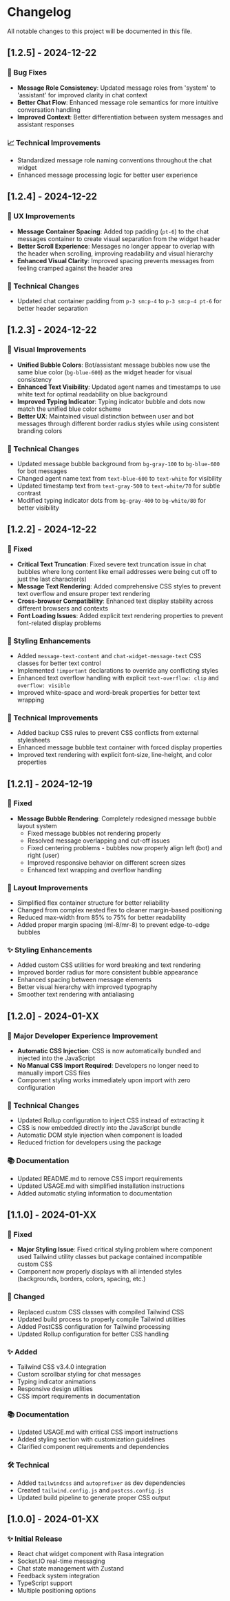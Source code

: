 # Changelog

All notable changes to this project will be documented in this file.

## [1.2.5] - 2024-12-22

### 🔧 Bug Fixes
- **Message Role Consistency**: Updated message roles from 'system' to 'assistant' for improved clarity in chat context
- **Better Chat Flow**: Enhanced message role semantics for more intuitive conversation handling
- **Improved Context**: Better differentiation between system messages and assistant responses

### 📈 Technical Improvements
- Standardized message role naming conventions throughout the chat widget
- Enhanced message processing logic for better user experience

## [1.2.4] - 2024-12-22

### 🎨 UX Improvements
- **Message Container Spacing**: Added top padding (`pt-6`) to the chat messages container to create visual separation from the widget header
- **Better Scroll Experience**: Messages no longer appear to overlap with the header when scrolling, improving readability and visual hierarchy
- **Enhanced Visual Clarity**: Improved spacing prevents messages from feeling cramped against the header area

### 🔧 Technical Changes
- Updated chat container padding from `p-3 sm:p-4` to `p-3 sm:p-4 pt-6` for better header separation

## [1.2.3] - 2024-12-22

### 🎨 Visual Improvements
- **Unified Bubble Colors**: Bot/assistant message bubbles now use the same blue color (`bg-blue-600`) as the widget header for visual consistency
- **Enhanced Text Visibility**: Updated agent names and timestamps to use white text for optimal readability on blue background
- **Improved Typing Indicator**: Typing indicator bubble and dots now match the unified blue color scheme
- **Better UX**: Maintained visual distinction between user and bot messages through different border radius styles while using consistent branding colors

### 🔧 Technical Changes
- Updated message bubble background from `bg-gray-100` to `bg-blue-600` for bot messages
- Changed agent name text from `text-blue-600` to `text-white` for visibility
- Updated timestamp text from `text-gray-500` to `text-white/70` for subtle contrast
- Modified typing indicator dots from `bg-gray-400` to `bg-white/80` for better visibility

## [1.2.2] - 2024-12-22

### 🐛 Fixed
- **Critical Text Truncation**: Fixed severe text truncation issue in chat bubbles where long content like email addresses were being cut off to just the last character(s)
- **Message Text Rendering**: Added comprehensive CSS styles to prevent text overflow and ensure proper text rendering
- **Cross-browser Compatibility**: Enhanced text display stability across different browsers and contexts
- **Font Loading Issues**: Added explicit text rendering properties to prevent font-related display problems

### 🎨 Styling Enhancements
- Added `message-text-content` and `chat-widget-message-text` CSS classes for better text control
- Implemented `!important` declarations to override any conflicting styles
- Enhanced text overflow handling with explicit `text-overflow: clip` and `overflow: visible`
- Improved white-space and word-break properties for better text wrapping

### 🔧 Technical Improvements
- Added backup CSS rules to prevent CSS conflicts from external stylesheets
- Enhanced message bubble text container with forced display properties
- Improved text rendering with explicit font-size, line-height, and color properties

## [1.2.1] - 2024-12-19

### 🐛 Fixed
- **Message Bubble Rendering**: Completely redesigned message bubble layout system
  - Fixed message bubbles not rendering properly
  - Resolved message overlapping and cut-off issues  
  - Fixed centering problems - bubbles now properly align left (bot) and right (user)
  - Improved responsive behavior on different screen sizes
  - Enhanced text wrapping and overflow handling

### 🎨 Layout Improvements
- Simplified flex container structure for better reliability
- Changed from complex nested flex to cleaner margin-based positioning
- Reduced max-width from 85% to 75% for better readability
- Added proper margin spacing (ml-8/mr-8) to prevent edge-to-edge bubbles

### ✨ Styling Enhancements
- Added custom CSS utilities for word breaking and text rendering
- Improved border radius for more consistent bubble appearance
- Enhanced spacing between message elements
- Better visual hierarchy with improved typography
- Smoother text rendering with antialiasing

## [1.2.0] - 2024-01-XX

### 🚀 Major Developer Experience Improvement
- **Automatic CSS Injection**: CSS is now automatically bundled and injected into the JavaScript
- **No Manual CSS Import Required**: Developers no longer need to manually import CSS files
- Component styling works immediately upon import with zero configuration

### 🔧 Technical Changes
- Updated Rollup configuration to inject CSS instead of extracting it
- CSS is now embedded directly into the JavaScript bundle
- Automatic DOM style injection when component is loaded
- Reduced friction for developers using the package

### 📚 Documentation
- Updated README.md to remove CSS import requirements
- Updated USAGE.md with simplified installation instructions
- Added automatic styling information to documentation

## [1.1.0] - 2024-01-XX

### 🎨 Fixed
- **Major Styling Issue**: Fixed critical styling problem where component used Tailwind utility classes but package contained incompatible custom CSS
- Component now properly displays with all intended styles (backgrounds, borders, colors, spacing, etc.)

### 🔧 Changed
- Replaced custom CSS classes with compiled Tailwind CSS
- Updated build process to properly compile Tailwind utilities
- Added PostCSS configuration for Tailwind processing
- Updated Rollup configuration for better CSS handling

### ✨ Added
- Tailwind CSS v3.4.0 integration
- Custom scrollbar styling for chat messages
- Typing indicator animations
- Responsive design utilities
- CSS import requirements in documentation

### 📚 Documentation
- Updated USAGE.md with critical CSS import instructions
- Added styling section with customization guidelines
- Clarified component requirements and dependencies

### 🛠️ Technical
- Added `tailwindcss` and `autoprefixer` as dev dependencies
- Created `tailwind.config.js` and `postcss.config.js` 
- Updated build pipeline to generate proper CSS output

## [1.0.0] - 2024-01-XX

### ✨ Initial Release
- React chat widget component with Rasa integration
- Socket.IO real-time messaging
- Chat state management with Zustand
- Feedback system integration
- TypeScript support
- Multiple positioning options 